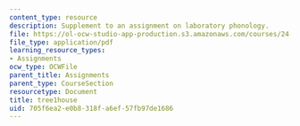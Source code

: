 ```yaml
---
content_type: resource
description: Supplement to an assignment on laboratory phonology.
file: https://ol-ocw-studio-app-production.s3.amazonaws.com/courses/24-910-topics-in-linguistic-theory-laboratory-phonology-spring-2007/705f6ea2e0b8318fa6ef57fb97de1686_tree1house.pdf
file_type: application/pdf
learning_resource_types:
- Assignments
ocw_type: OCWFile
parent_title: Assignments
parent_type: CourseSection
resourcetype: Document
title: tree1house
uid: 705f6ea2-e0b8-318f-a6ef-57fb97de1686
---
```

